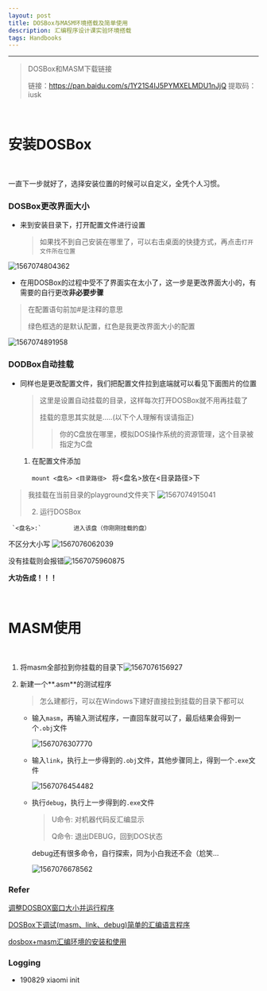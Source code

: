 ```yaml
---
layout: post
title: DOSBox与MASM环境搭载及简单使用
description: 汇编程序设计课实验环境搭载
tags: Handbooks
---
```


---

> DOSBox和MASM下载链接
>
> 链接：https://pan.baidu.com/s/1Y21S4IJ5PYMXELMDU1nJjQ 
> 提取码：iusk 

<br>

# 安装DOSBox

<br>

一直下一步就好了，选择安装位置的时候可以自定义，全凭个人习惯。
<br>

### DOSBox更改界面大小

* 来到安装目录下，打开配置文件进行设置

  >  如果找不到自己安装在哪里了，可以右击桌面的快捷方式，再点击`打开文件所在位置`      

![1567074804362](https://raw.githubusercontent.com/mizhitian-xiaomi/mizhitian-xiaomi.github.io/master/images/posts/1567074804362.png)

* 在用DOSBox的过程中受不了界面实在太小了，这一步是更改界面大小的，有需要的自行更改**非必要步骤**
	
 > 在配置语句前加#是注释的意思
 >
 > 绿色框选的是默认配置，红色是我更改界面大小的配置

 ![1567074891958](https://raw.githubusercontent.com/mizhitian-xiaomi/mizhitian-xiaomi.github.io/master/images/posts/1567074891958.png)

### DODBox自动挂载

* 同样也是更改配置文件，我们把配置文件拉到底端就可以看见下面图片的位置

  > 这里是设置自动挂载的目录，这样每次打开DOSBox就不用再挂载了
  >
  > 挂载的意思其实就是.....(以下个人理解有误请指正)
  >
  > >  你的C盘放在哪里，模拟DOS操作系统的资源管理，这个目录被指定为C盘

  1. 在配置文件添加

     `mount <盘名> <目录路径> `         将<盘名>放在<目录路径>下
> 我挂载在当前目录的playground文件夹下
> ![1567074915041](https://raw.githubusercontent.com/mizhitian-xiaomi/mizhitian-xiaomi.github.io/master/images/posts/1567074915041.png)
>
>   2. 运行DOSBox

     `<盘名>:`         进入该盘（你刚刚挂载的盘）

不区分大小写
![1567076062039](https://raw.githubusercontent.com/mizhitian-xiaomi/mizhitian-xiaomi.github.io/master/images/posts/1567076062039.png)


没有挂载则会报错![1567075960875](https://raw.githubusercontent.com/mizhitian-xiaomi/mizhitian-xiaomi.github.io/master/images/posts/1567075960875.png)

**大功告成！！！**

<br>

# MASM使用

<br>

1. 将masm全部拉到你挂载的目录下![1567076156927](https://raw.githubusercontent.com/mizhitian-xiaomi/mizhitian-xiaomi.github.io/master/images/posts/1567076156927.png)

2. 新建一个**.asm**的测试程序

   > 怎么建都行，可以在Windows下建好直接拉到挂载的目录下都可以

   * 输入`masm`，再输入测试程序，一直回车就可以了，最后结果会得到一个`.obj`文件

     ![1567076307770](https://raw.githubusercontent.com/mizhitian-xiaomi/mizhitian-xiaomi.github.io/master/images/posts/1567076307770.png)

	* 输入`link`，执行上一步得到的`.obj`文件，其他步骤同上，得到一个`.exe`文件
	
	  ![1567076454482](https://raw.githubusercontent.com/mizhitian-xiaomi/mizhitian-xiaomi.github.io/master/images/posts/1567076454482.png)
	
	* 执行`debug`，执行上一步得到的`.exe`文件
	
	  > U命令: 对机器代码反汇编显示
	  >
	  > Q命令: 退出DEBUG，回到DOS状态
	
	  debug还有很多命令，自行探索，同为小白我还不会（尬笑...
	
	  ![1567076678562](https://raw.githubusercontent.com/mizhitian-xiaomi/mizhitian-xiaomi.github.io/master/images/posts/1567076678562.png)



### Refer

[调整DOSBOX窗口大小并运行程序](https://blog.csdn.net/m0_37822685/article/details/80241598)

[DOSBox下调试(masm、link、debug)简单的汇编语言程序](https://bingyishow.top/Technical-article/54.html)

[dosbox+masm汇编环境的安装和使用](https://blog.csdn.net/YuzuruHanyu/article/details/80287419)

### Logging

- 190829  xiaomi  init
